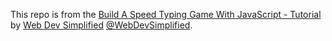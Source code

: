 This repo is from the [Build A Speed Typing Game With JavaScript - Tutorial](https://youtu.be/R-7eQIHRszQ) by [Web Dev Simplified](https://www.youtube.com/c/WebDevSimplified) [@WebDevSimplified](https://github.com/WebDevSimplified).